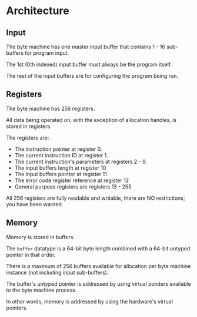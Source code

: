 # Architecture

## Input

The byte machine has one master input buffer that contains 1 - 16 sub-buffers for program input.

The 1st (0th indexed) input buffer must always be the program itself.

The rest of the input buffers are for configuring the program being run.

## Registers

The byte machine has 256 registers.

All data being operated on, with the exception of allocation handles, is stored in registers.

The registers are:

- The instruction pointer at register 0.
- The current instruction ID at register 1.
- The current instruction's parameters at registers 2 - 9.
- The input buffers length at register 10
- The input buffers pointer at register 11
- The error code register reference at register 12
- General purpose registers are registers 13 - 255

All 256 registers are fully readable and writable, there are NO restrictions; you have been warned.

## Memory

Memory is stored in buffers.

The `buffer` datatype is a 64-bit byte length combined with a 64-bit untyped pointer in that order.

There is a maximum of 256 buffers available for allocation per byte machine instance (not including input sub-buffers).

The buffer's untyped pointer is addressed by using virtual pointers available to the byte machine process.

In other words, memory is addressed by using the hardware's virtual pointers.
